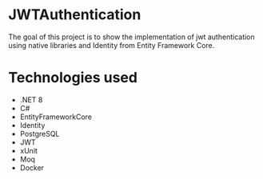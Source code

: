 # JWTAuthentication

The goal of this project is to show the implementation of jwt authentication using native libraries and Identity from Entity Framework Core.

# Technologies used

- .NET 8
- C#
- EntityFrameworkCore
- Identity
- PostgreSQL
- JWT
- xUnit
- Moq
- Docker
